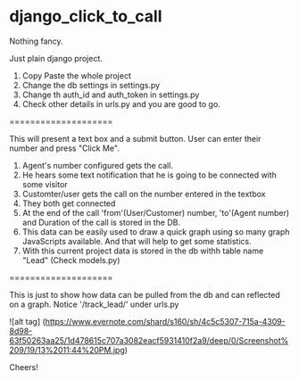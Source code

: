django_click_to_call
====================

Nothing fancy.

Just plain django project.

1. Copy Paste the whole project
2. Change the db settings in settings.py
3. Change th auth_id and auth_token in settings.py
4. Check other details in urls.py and you are good to go.

====================

This will present a text box and a submit button. User can enter their number and press "Click Me".

1. Agent's number configured gets the call.
2. He hears some text notification that he is going to be connected with some visitor
3. Customter/user gets the call on the number entered in the textbox
4. They both get connected
5. At the end of the call 'from'(User/Customer) number, 'to'(Agent number) and Duration of the call is stored in the DB. 
6. This data can be easily used to draw a quick graph using so many graph JavaScripts available. And that will help to get some statistics.
7. With this current project data is stored in the db withh table name "Lead" (Check models.py)

====================

This is just to show how data can be pulled from the db and can reflected on a graph. Notice '/track_lead/' under urls.py

![alt tag] (https://www.evernote.com/shard/s160/sh/4c5c5307-715a-4309-8d98-63f50263aa25/1d478615c707a3082eacf5931410f2a9/deep/0/Screenshot%209/19/13%2011:44%20PM.jpg)


Cheers!
